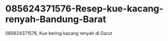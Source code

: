 # 085624371576-Resep-kue-kacang-renyah-Bandung-Barat
085624371576, Kue kering kacang renyah di Garut
